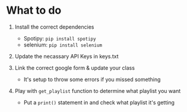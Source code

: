 # What to do
1. Install the correct dependencies 

   * Spotipy: `pip install spotipy`
   * selenium: `pip install selenium`

2. Update the necassary API Keys in keys.txt

3. Link the correct google form & update your class

   * It's setup to throw some errors if you missed something

4. Play with `get_playlist` function to determine what playlist you want

   * Put a `print()` statement in and check what playlist it's getting

